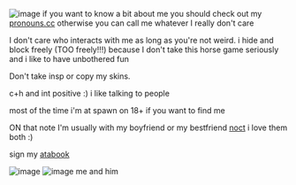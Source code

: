 ![image](https://github.com/user-attachments/assets/ce954b61-039a-4034-891f-07230912e869)
if you want to know a bit about me you should check out my [pronouns.cc](https://pronouns.cc/@Materia) otherwise you can call me whatever I really don't care 

I don't care who interacts with me as long as you're not weird. i hide and block freely (TOO freely!!!) because I don't take this horse game seriously and i like to have unbothered fun

Don't take insp or copy my skins.

c+h and int positive :) i like talking to people

most of the time i'm at spawn on 18+ if you want to find me


ON that note I'm usually with my boyfriend or my bestfriend [noct](https://github.com/metaltango) i love them both :)

sign my [atabook](https://materia.atabook.org)

![image](https://cdn.discordapp.com/attachments/1300773188099375105/1300783073549488199/IMG_0357.jpg?ex=67221824&is=6720c6a4&hm=7dea81898857e22ed3f19aaaa565d4704a8d600f27ac5ec592f3227212a65aad&)
![image](https://cdn.discordapp.com/attachments/1300773188099375105/1300783066943586415/IMG_0358.jpg?ex=67221822&is=6720c6a2&hm=c33f4da63dce2bcfbb8a06a60e2b7e5184120f3ffda332430bfb2a59d8c427b0&) me and him
